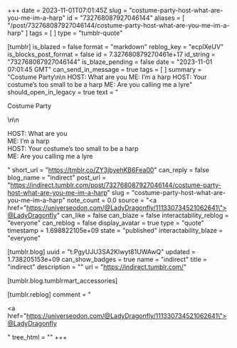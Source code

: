 +++
date = 2023-11-01T07:01:45Z
slug = "costume-party-host-what-are-you-me-im-a-harp"
id = "732768087927046144"
aliases = [ "/post/732768087927046144/costume-party-host-what-are-you-me-im-a-harp" ]
tags = [ ]
type = "tumblr-quote"

[tumblr]
is_blazed = false
format = "markdown"
reblog_key = "ecplXeUV"
is_blocks_post_format = false
id = 7.327680879270461e+17
id_string = "732768087927046144"
is_blaze_pending = false
date = "2023-11-01 07:01:45 GMT"
can_send_in_message = true
tags = [ ]
summary = "Costume Party\n\n HOST: What are you ME: I’m a harp HOST: Your costume’s too small to be a harp ME: Are you calling me a lyre"
should_open_in_legacy = true
text = "<p>Costume Party</p>\n\n<p>HOST: What are you<br/>ME: I&rsquo;m a harp<br/>HOST: Your costume&rsquo;s too small to be a harp<br/>ME: Are you calling me a lyre</p>"
short_url = "https://tmblr.co/ZY3jbyehKB6Fea00"
can_reply = false
blog_name = "indirect"
post_url = "https://indirect.tumblr.com/post/732768087927046144/costume-party-host-what-are-you-me-im-a-harp"
slug = "costume-party-host-what-are-you-me-im-a-harp"
note_count = 0.0
source = "<a href=\"https://universeodon.com/@LadyDragonfly/111330734521062641\">@LadyDragonfly</a>"
can_like = false
can_blaze = false
interactability_reblog = "everyone"
can_reblog = false
display_avatar = true
type = "quote"
timestamp = 1.698822105e+09
state = "published"
interactability_blaze = "everyone"

[tumblr.blog]
uuid = "t:PgyUJU3SA2Klwyt81UWAwQ"
updated = 1.738205153e+09
can_show_badges = true
name = "indirect"
title = "indirect"
description = ""
url = "https://indirect.tumblr.com/"

[tumblr.blog.tumblrmart_accessories]

[tumblr.reblog]
comment = "<p><a href=\"https://universeodon.com/@LadyDragonfly/111330734521062641\">@LadyDragonfly</a></p>"
tree_html = ""
+++
